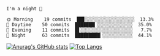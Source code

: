 <!--START_SECTION:productive-box-in-readme-->
```text
I'm a night 🦉

🌞 Morning    19 commits  ██▊░░░░░░░░░░░░░░░░░░  13.3%
🌆 Daytime    50 commits  ███████▎░░░░░░░░░░░░░  35.0%
🌃 Evening    11 commits  █▌░░░░░░░░░░░░░░░░░░░   7.7%
🌚 Night      63 commits  █████████▎░░░░░░░░░░░  44.1%
```
<!--END_SECTION:productive-box-in-readme-->
[![Anurag's GitHub stats](https://github-readme-stats.vercel.app/api?username=tykeaboyloy&count_private=true&theme=vue-dark&show_icons=true&bg_color=00000000)](https://github.com/anuraghazra/github-readme-stats)
[![Top Langs](https://github-readme-stats.vercel.app/api/top-langs/?username=tykeaboyloy&layout=compact&theme=vue-dark&langs_count=8&bg_color=00000000)](https://github.com/anuraghazra/github-readme-stats)
